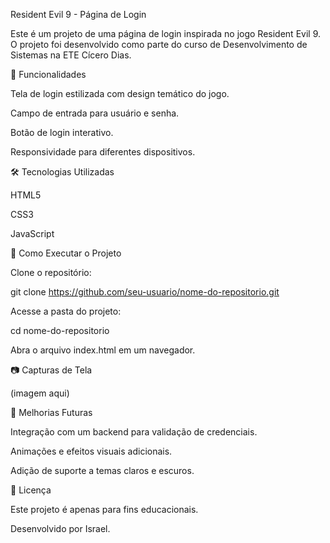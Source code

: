 Resident Evil 9 - Página de Login

Este é um projeto de uma página de login inspirada no jogo Resident Evil 9. O projeto foi desenvolvido como parte do curso de Desenvolvimento de Sistemas na ETE Cícero Dias.

📌 Funcionalidades

Tela de login estilizada com design temático do jogo.

Campo de entrada para usuário e senha.

Botão de login interativo.

Responsividade para diferentes dispositivos.

🛠️ Tecnologias Utilizadas

HTML5

CSS3

JavaScript

🚀 Como Executar o Projeto

Clone o repositório:

git clone https://github.com/seu-usuario/nome-do-repositorio.git

Acesse a pasta do projeto:

cd nome-do-repositorio

Abra o arquivo index.html em um navegador.

📷 Capturas de Tela

(imagem aqui)

📌 Melhorias Futuras

Integração com um backend para validação de credenciais.

Animações e efeitos visuais adicionais.

Adição de suporte a temas claros e escuros.

📄 Licença

Este projeto é apenas para fins educacionais.

Desenvolvido por Israel.
